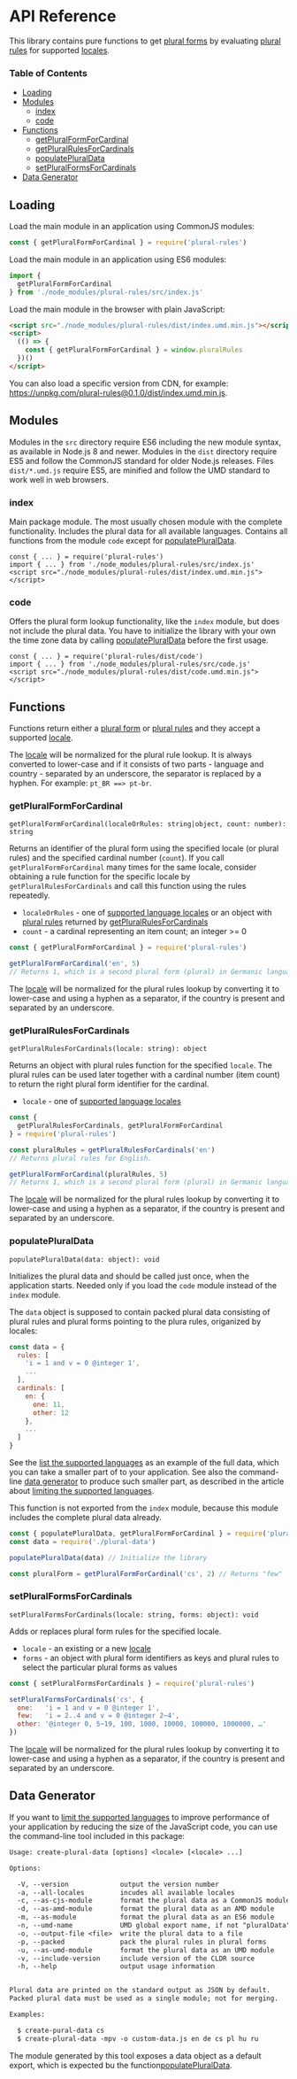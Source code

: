 # API Reference

This library contains pure functions to get [plural forms](./design.md#plural-forms) by evaluating [plural rules](./design.md#plural-rules) for supported [locales](./design.md#locales).

### Table of Contents

- [Loading](#loading)
- [Modules](#modules)
  - [index](#index)
  - [code](#code)
- [Functions](#functions)
  - [getPluralFormForCardinal](#getpluralformforcardinal)
  - [getPluralRulesForCardinals](#getpluralrulesforcardinals)
  - [populatePluralData](#populatepluraldata)
  - [setPluralFormsForCardinals](#setpluralformsforcardinals)
- [Data Generator](#data-generator)

## Loading

Load the main module in an application using CommonJS modules:

```js
const { getPluralFormForCardinal } = require('plural-rules')
```

Load the main module in an application using ES6 modules:

```js
import {
  getPluralFormForCardinal
} from './node_modules/plural-rules/src/index.js'
```

Load the main module in the browser with plain JavaScript:

```html
<script src="./node_modules/plural-rules/dist/index.umd.min.js"></script>
<script>
  (() => {
    const { getPluralFormForCardinal } = window.pluralRules
  })()
</script>
```

You can also load a specific version from CDN, for example: https://unpkg.com/plural-rules@0.1.0/dist/index.umd.min.js.

## Modules

Modules in the `src` directory require ES6 including the new module syntax, as available in Node.js 8 and newer. Modules in the `dist` directory require ES5 and follow the CommonJS standard for older Node.js releases. Files `dist/*.umd.js` require ES5, are minified and follow the UMD standard to work well in web browsers.

### index

Main package module. The most usually chosen module with the complete functionality. Includes the plural data for all available languages. Contains all functions from the module `code` except for [populatePluralData](#populatepluraldata).

```
const { ... } = require('plural-rules')
import { ... } from './node_modules/plural-rules/src/index.js'
<script src="./node_modules/plural-rules/dist/index.umd.min.js"></script>
```

### code

Offers the plural form lookup functionality, like the `index` module, but does not include the plural data. You have to initialize the library with your own the time zone data by calling [populatePluralData](#populatepluraldata) before the first usage.

```
const { ... } = require('plural-rules/dist/code')
import { ... } from './node_modules/plural-rules/src/code.js'
<script src="./node_modules/plural-rules/dist/code.umd.min.js"></script>
```

## Functions

Functions return either a [plural form](./design.md#plural-forms) or [plural rules](./design.md#plural-rules) and they accept a supported [locale](./design.md#locales).

The [locale](./design.md#locales) will be normalized for the plural rule lookup. It is always converted to lower-case and if it consists of two parts - language and country - separated by an underscore, the separator is replaced by a hyphen. For example: `pt_BR ==> pt-br`.

### getPluralFormForCardinal

```
getPluralFormForCardinal(localeOrRules: string|object, count: number): string
```

Returns an identifier of the plural form using the specified locale (or plural rules) and the specified cardinal number (`count`). If you call `getPluralFormForCardinal` many times for the same locale, consider obtaining a rule function for the specific locale by `getPluralRulesForCardinals` and call this function using the rules repeatedly.

* `localeOrRules` - one of [supported language locales](./languages.md#supported-languages) or an object with [plural rules](./design.md#plural-rules) returned by [getPluralRulesForCardinals](#getpluralrulesforcardinals)
* `count` - a cardinal representing an item count; an integer >= 0

```js
const { getPluralFormForCardinal } = require('plural-rules')

getPluralFormForCardinal('en', 5)
// Returns 1, which is a second plural form (plural) in Germanic languages.
```

The [locale](./design.md#locales) will be normalized for the plural rules lookup by converting it to lower-case and using a hyphen as a separator, if the country is present and separated by an underscore.

### getPluralRulesForCardinals

```
getPluralRulesForCardinals(locale: string): object
```

Returns an object with plural rules function for the specified `locale`. The plural rules can be used later together with a cardinal number (item count) to return the right plural form identifier for the cardinal.

* `locale` - one of [supported language locales](./languages.md#supported-languages)

```js
const {
  getPluralRulesForCardinals, getPluralFormForCardinal
} = require('plural-rules')

const pluralRules = getPluralRulesForCardinals('en')
// Returns plural rules for English.

getPluralFormForCardinal(pluralRules, 5)
// Returns 1, which is a second plural form (plural) in Germanic languages.
```

The [locale](./design.md#locales) will be normalized for the plural rules lookup by converting it to lower-case and using a hyphen as a separator, if the country is present and separated by an underscore.

### populatePluralData

```
populatePluralData(data: object): void
```

Initializes the plural data and should be called just once, when the application starts. Needed only if you load the `code` module instead of the `index` module.

The `data` object is supposed to contain packed plural data consisting of plural rules and plural forms pointing to the plura rules, origanized by locales:

```js
const data = {
  rules: [
    'i = 1 and v = 0 @integer 1',
    ...
  ],
  cardinals: [
    en: {
      one: 11,
      other: 12
    },
    ...
  ]
}
```

See the [list the supported languages](./languages.md#supported-languages) as an example of the full data, which you can take a smaller part of to your application. See also the command-line [data generator](#data-generator) to produce such smaller part, as described in the article about [limiting the supported languages](./usage.md#limit-supported-languages).

This function is not exported from the `index` module, because this module includes the complete plural data already.

```js
const { populatePluralData, getPluralFormForCardinal } = require('plural-rules/dist/code')
const data = require('./plural-data')

populatePluralData(data) // Initialize the library

const pluralForm = getPluralFormForCardinal('cs', 2) // Returns "few"
```

### setPluralFormsForCardinals

```
setPluralFormsForCardinals(locale: string, forms: object): void
```

Adds or replaces plural form rules for the specified locale.

* `locale` - an existing or a new [locale](./design.md#locales)
* `forms` - an object with plural form identifiers as keys and plural rules to select the particular plural forms as values

```js
const { setPluralFormsForCardinals } = require('plural-rules')

setPluralFormsForCardinals('cs', {
  one:   'i = 1 and v = 0 @integer 1',
  few:   'i = 2..4 and v = 0 @integer 2~4',
  other: '@integer 0, 5~19, 100, 1000, 10000, 100000, 1000000, …'
})
```

The [locale](./design.md#locales) will be normalized for the plural rules lookup by converting it to lower-case and using a hyphen as a separator, if the country is present and separated by an underscore.

## Data Generator

If you want to [limit the supported languages](./usage.md#limit-supported-languages) to improve performance of your application by reducing the size of the JavaScript code, you can use the command-line tool included in this package:

```txt
Usage: create-plural-data [options] <locale> [<locale> ...]

Options:

  -V, --version             output the version number
  -a, --all-locales         incudes all available locales
  -c, --as-cjs-module       format the plural data as a CommonJS module
  -d, --as-amd-module       format the plural data as an AMD module
  -m, --as-module           format the plural data as an ES6 module
  -n, --umd-name            UMD global export name, if not "pluralData"
  -o, --output-file <file>  write the plural data to a file
  -p, --packed              pack the plural rules in plural forms
  -u, --as-umd-module       format the plural data as an UMD module
  -v, --include-version     include version of the CLDR source
  -h, --help                output usage information


Plural data are printed on the standard output as JSON by default.
Packed plural data must be used as a single module; not for merging.

Examples:

  $ create-pural-data cs
  $ create-plural-data -mpv -o custom-data.js en de cs pl hu ru
```

The module generated by this tool exposes a data object as a default export, which is expected bu the function[populatePluralData](#populatepluraldata).